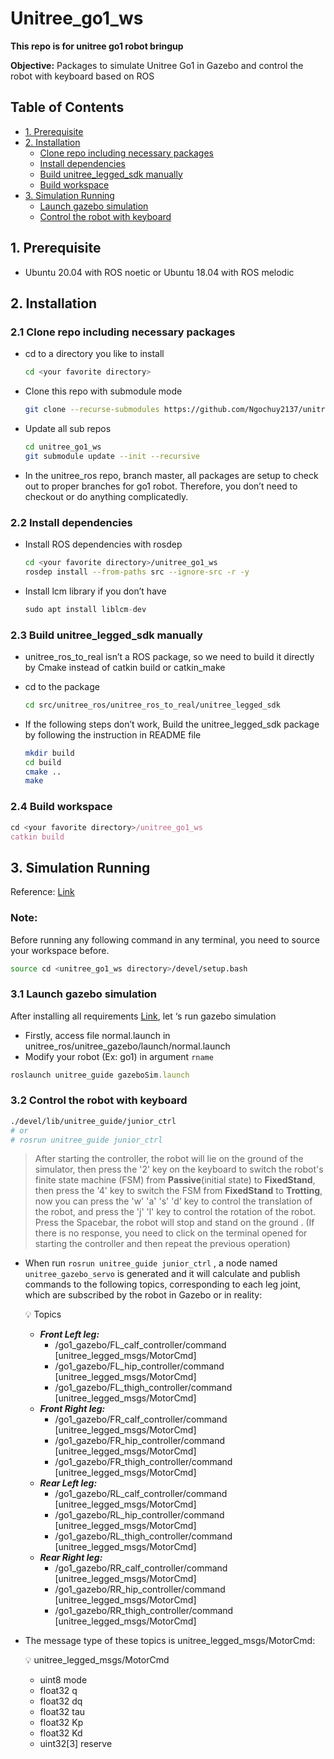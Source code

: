 # Unitree_go1_ws
**This repo is for unitree go1 robot bringup**

**Objective:** Packages to simulate Unitree Go1 in Gazebo and control the robot with keyboard based on ROS

## Table of Contents
- [1. Prerequisite](#1-prerequisite)
- [2. Installation](#2-installation)
    - [Clone repo including necessary packages](#21-clone-repo-including-necessary-packages)
    - [Install dependencies](#22-install-dependencies)
    - [Build unitree_legged_sdk manually](#23-build-unitree_legged_sdk-manually)
    - [Build workspace](#24-build-workspace)
- [3. Simulation Running](#3-simulation-running)
    - [Launch gazebo simulation](#31-launch-gazebo-simulation)
    - [Control the robot with keyboard](#32-control-the-robot-with-keyboard)

## **1. Prerequisite**

- Ubuntu 20.04 with ROS noetic or Ubuntu 18.04 with ROS melodic

## 2. Installation

### 2.1 Clone repo including necessary packages

- cd to a directory you like to install
    
    ```bash
    cd <your favorite directory>
    ```
    
- Clone this repo with submodule mode
    
    ```bash
    git clone --recurse-submodules https://github.com/Ngochuy2137/unitree_go1_ws.git
    ```
    
- Update all sub repos
    
    ```bash
    cd unitree_go1_ws
    git submodule update --init --recursive
    ```
    
- In the unitree_ros repo, branch master, all packages are setup to check out to proper branches for go1 robot. Therefore, you don’t need to checkout or do anything complicatedly.

### 2.2 Install dependencies

- Install ROS dependencies with rosdep
    
    ```bash
    cd <your favorite directory>/unitree_go1_ws
    rosdep install --from-paths src --ignore-src -r -y
    ```
    
- Install lcm library if you don’t have
    
    ```jsx
    sudo apt install liblcm-dev
    ```
    

### 2.3 Build unitree_legged_sdk manually

- unitree_ros_to_real isn’t a ROS package, so we need to build it directly by Cmake instead of catkin build or catkin_make
- cd to the package
    
    ```bash
    cd src/unitree_ros/unitree_ros_to_real/unitree_legged_sdk
    ```
    
- If the following steps don’t work, Build the unitree_legged_sdk package by following the instruction in README file
    
    ```bash
    mkdir build
    cd build
    cmake ..
    make
    ```
    

### 2.4 Build workspace

```jsx
cd <your favorite directory>/unitree_go1_ws
catkin build
```

## 3. Simulation Running
Reference: [Link](https://github.com/unitreerobotics/unitree_guide/blob/main/README.md)
### Note:

Before running any following command in any terminal, you need to source your workspace before.

```bash
source cd <unitree_go1_ws directory>/devel/setup.bash
```

### 3.1 Launch gazebo simulation

After installing all requirements [Link](https://www.notion.so/2-Installation-b89198feccc54934a9b540d4b7c1f5cc?pvs=21), let ‘s run gazebo simulation

- Firstly, access file normal.launch in unitree_ros/unitree_gazebo/launch/normal.launch
- Modify your robot (Ex: go1) in argument `rname`

```jsx
roslaunch unitree_guide gazeboSim.launch
```

### 3.2 Control the robot with keyboard

```bash
./devel/lib/unitree_guide/junior_ctrl
# or 
# rosrun unitree_guide junior_ctrl
```

> After starting the controller, the robot will lie on the ground of the simulator, then press the '2' key on the keyboard to switch the robot's finite state machine (FSM) from **Passive**(initial state) to **FixedStand**, then press the '4' key to switch the FSM from **FixedStand** to **Trotting**, now you can press the 'w' 'a' 's' 'd' key to control the translation of the robot, and press the 'j' 'l' key to control the rotation of the robot. Press the Spacebar, the robot will stop and stand on the ground . (If there is no response, you need to click on the terminal opened for starting the controller and then repeat the previous operation)
> 

- When run `rosrun unitree_guide junior_ctrl` , a node named `unitree_gazebo_servo` is generated and it will calculate and publish commands to the following topics, corresponding to each leg joint, which are subscribed by the robot in Gazebo or in reality:
    

    💡 Topics
    - ***Front Left leg:***
        - /go1_gazebo/FL_calf_controller/command [unitree_legged_msgs/MotorCmd]
        - /go1_gazebo/FL_hip_controller/command [unitree_legged_msgs/MotorCmd]
        - /go1_gazebo/FL_thigh_controller/command [unitree_legged_msgs/MotorCmd]
    - ***Front Right leg:***
        - /go1_gazebo/FR_calf_controller/command [unitree_legged_msgs/MotorCmd]
        - /go1_gazebo/FR_hip_controller/command [unitree_legged_msgs/MotorCmd]
        - /go1_gazebo/FR_thigh_controller/command [unitree_legged_msgs/MotorCmd]
    - ***Rear Left leg:***
        - /go1_gazebo/RL_calf_controller/command [unitree_legged_msgs/MotorCmd]
        - /go1_gazebo/RL_hip_controller/command [unitree_legged_msgs/MotorCmd]
        - /go1_gazebo/RL_thigh_controller/command [unitree_legged_msgs/MotorCmd]
    - ***Rear Right leg:***
        - /go1_gazebo/RR_calf_controller/command [unitree_legged_msgs/MotorCmd]
        - /go1_gazebo/RR_hip_controller/command [unitree_legged_msgs/MotorCmd]
        - /go1_gazebo/RR_thigh_controller/command [unitree_legged_msgs/MotorCmd]
    </aside>
    
- The message type of these topics is unitree_legged_msgs/MotorCmd:
    
    💡 unitree_legged_msgs/MotorCmd
    - uint8 mode
    - float32 q
    - float32 dq
    - float32 tau
    - float32 Kp
    - float32 Kd
    - uint32[3] reserve
    </aside>
